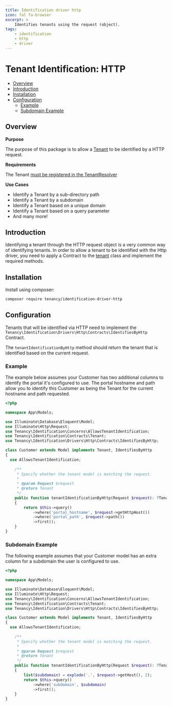 ```yaml
---
title: Identification driver http
icon: fal fa-browser
excerpt: >
    Identifies tenants using the request (object).
tags:
    - identification
    - http
    - driver
---
```


# Tenant Identification: HTTP

- [Overview](#overview)
- [Introduction](#introduction)
- [Installation](#installation)
- [Configuration](#configuration)
  - [Example](#example)
  - [Subdomain Example](#subdomain-example)

## Overview

**Purpose**

The purpose of this package is to allow a [Tenant](what-is-a-tenant) to be identified by a HTTP request.

**Requirements**

The Tenant [must be registered in the TenantResolver](identification-general)

**Use Cases**

- Identify a Tenant by a sub-directory path
- Identify a Tenant by a subdomain
- Identify a Tenant based on a unique domain
- Identify a Tenant based on a query parameter
- And many more!

## Introduction

Identifying a tenant through the HTTP request object is a very common way of identifying tenants.
In order to allow a tenant to be identified with the Http driver, you
need to apply a Contract to the [tenant](what-is-a-tenant) class and implement the required
methods.

## Installation

Install using composer:

```bash
composer require tenancy/identification-driver-http
```

## Configuration

Tenants that will be identified via HTTP need to implement the `Tenancy\Identification\Drivers\Http\Contracts\IdentifiesByHttp` Contract.

The `tenantIdentificationByHttp` method should return the tenant that is identified based on the current request.

### Example

The example below assumes your Customer has two additional columns to identify the portal it's configured to use. The
portal hostname and path allow you to identify this Customer as being the Tenant for the current hostname and path 
requested.

```php
<?php

namespace App\Models;

use Illuminate\Database\Eloquent\Model;
use Illuminate\Http\Request;
use Tenancy\Identification\Concerns\AllowsTenantIdentification;
use Tenancy\Identification\Contracts\Tenant;
use Tenancy\Identification\Drivers\Http\Contracts\IdentifiesByHttp;

class Customer extends Model implements Tenant, IdentifiesByHttp
{
  use AllowsTenantIdentification;
  
    /**
     * Specify whether the tenant model is matching the request.
     *
     * @param Request $request
     * @return Tenant
     */
    public function tenantIdentificationByHttp(Request $request): ?Tenant
    {
        return $this->query()
            ->where('portal_hostname', $request->getHttpHost())
            ->where('portal_path', $request->path())
            ->first();
    }
}
```

### Subdomain Example

The following example assumes that your Customer model has an extra column for a subdomain the user is configured to use.

```php
<?php

namespace App\Models;

use Illuminate\Database\Eloquent\Model;
use Illuminate\Http\Request;
use Tenancy\Identification\Concerns\AllowsTenantIdentification;
use Tenancy\Identification\Contracts\Tenant;
use Tenancy\Identification\Drivers\Http\Contracts\IdentifiesByHttp;

class Customer extends Model implements Tenant, IdentifiesByHttp
{
  use AllowsTenantIdentification;
  
    /**
     * Specify whether the tenant model is matching the request.
     *
     * @param Request $request
     * @return Tenant
     */
    public function tenantIdentificationByHttp(Request $request): ?Tenant
    {
        list($subdomain) = explode('.', $request->getHost(), 2);
        return $this->query()
            ->where('subdomain', $subdomain)
            ->first();
    }
}
```

